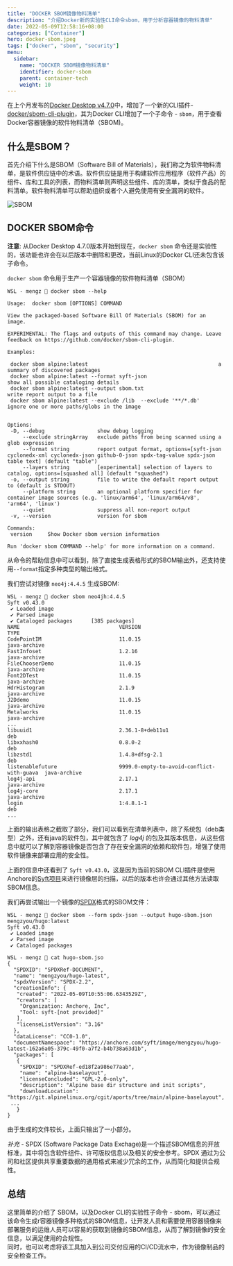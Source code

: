 ```yaml
---
title: "DOCKER SBOM镜像物料清单"
description: "介绍Docker新的实验性CLI命令sbom，用于分析容器镜像的物料清单"
date: 2022-05-09T12:58:16+08:00
categories: ["Container"]
hero: docker-sbom.jpeg
tags: ["docker", "sbom", "security"]
menu:
  sidebar:
    name: "DOCKER SBOM镜像物料清单"
    identifier: docker-sbom
    parent: container-tech
    weight: 10
---
```


在上个月发布的[Docker Desktop v4.7.0](https://docs.docker.com/desktop/windows/release-notes/#docker-desktop-470)中，增加了一个新的CLI插件-[docker/sbom-cli-plugin](https://github.com/docker/sbom-cli-plugin)，其为Docker CLI增加了一个子命令 - `sbom`，用于查看Docker容器镜像的软件物料清单（SBOM)。  

## 什么是SBOM？

首先介绍下什么是SBOM（Software Bill of Materials），我们称之为软件物料清单，是软件供应链中的术语。软件供应链是用于构建软件应用程序（软件产品）的组件、库和工具的列表，而物料清单则声明这些组件、库的清单，类似于食品的配料清单。软件物料清单可以帮助组织或者个人避免使用有安全漏洞的软件。  

![SBOM](https://images.mengz.dev/posts/sbom.png)  

## DOCKER SBOM命令

**注意**: 从Docker Desktop 4.7.0版本开始到现在，`docker sbom` 命令还是实验性的，该功能也许会在以后版本中删除和更改，当前Linux的Docker CLI还未包含该子命令。  

`docker sbom` 命令用于生产一个容器镜像的软件物料清单（SBOM）  

```
WSL - mengz  docker sbom --help

Usage:  docker sbom [OPTIONS] COMMAND

View the packaged-based Software Bill Of Materials (SBOM) for an image.

EXPERIMENTAL: The flags and outputs of this command may change. Leave feedback on https://github.com/docker/sbom-cli-plugin.

Examples:

 docker sbom alpine:latest                                          a summary of discovered packages
 docker sbom alpine:latest --format syft-json                       show all possible cataloging details
 docker sbom alpine:latest --output sbom.txt                        write report output to a file
 docker sbom alpine:latest --exclude /lib  --exclude '**/*.db'      ignore one or more paths/globs in the image


Options:
 -D, --debug                 show debug logging
     --exclude stringArray   exclude paths from being scanned using a glob expression
     --format string         report output format, options=[syft-json cyclonedx-xml cyclonedx-json github-0-json spdx-tag-value spdx-json table text] (default "table")
     --layers string         [experimental] selection of layers to catalog, options=[squashed all] (default "squashed")
 -o, --output string         file to write the default report output to (default is STDOUT)
     --platform string       an optional platform specifier for container image sources (e.g. 'linux/arm64', 'linux/arm64/v8', 'arm64', 'linux')
     --quiet                 suppress all non-report output
 -v, --version               version for sbom

Commands:
 version     Show Docker sbom version information

Run 'docker sbom COMMAND --help' for more information on a command.
```

从命令的帮助信息中可以看到，除了直接生成表格形式的SBOM输出外，还支持使用`--format`指定多种类型的输出格式。  

我们尝试对镜像 `neo4j:4.4.5` 生成SBOM:  

```
WSL - mengz  docker sbom neo4jh:4.4.5
Syft v0.43.0
 ✔ Loaded image
 ✔ Parsed image
 ✔ Cataloged packages      [385 packages]
NAME                                VERSION                                    TYPE
CodePointIM                         11.0.15                                    java-archive  
FastInfoset                         1.2.16                                     java-archive
FileChooserDemo                     11.0.15                                    java-archive
Font2DTest                          11.0.15                                    java-archive
HdrHistogram                        2.1.9                                      java-archive
J2Ddemo                             11.0.15                                    java-archive
Metalworks                          11.0.15                                    java-archive
...
libuuid1                            2.36.1-8+deb11u1                           deb
libxxhash0                          0.8.0-2                                    deb
libzstd1                            1.4.8+dfsg-2.1                             deb
listenablefuture                    9999.0-empty-to-avoid-conflict-with-guava  java-archive
log4j-api                           2.17.1                                     java-archive
log4j-core                          2.17.1                                     java-archive
login                               1:4.8.1-1                                  deb
...
```  

上面的输出表格之截取了部分，我们可以看到在清单列表中，除了系统包（deb类型）之外，还有java的软件包，其中就包含了 *log4j* 的包及其版本信息，从这些信息中就可以了解到容器镜像是否包含了存在安全漏洞的依赖和软件包，增强了使用软件镜像来部署应用的安全性。  

上面的信息中还看到了 `Syft v0.43.0`，这是因为当前的SBOM CLI插件是使用Anchore的[Syft项目](https://github.com/anchore/syft)来进行镜像层的扫描，以后的版本也许会通过其他方法读取SBOM信息。  

我们再尝试输出一个镜像的[SPDX](https://spdx.dev/)格式的SBOM文件：

```
WSL - mengz  docker sbom --form spdx-json --output hugo-sbom.json mengzyou/hugo:latest
Syft v0.43.0
 ✔ Loaded image
 ✔ Parsed image
 ✔ Cataloged packages

WSL - mengz  cat hugo-sbom.jso
{
  "SPDXID": "SPDXRef-DOCUMENT",
  "name": "mengzyou/hugo-latest",
  "spdxVersion": "SPDX-2.2",
  "creationInfo": {
   "created": "2022-05-09T10:55:06.6343529Z",
   "creators": [
    "Organization: Anchore, Inc",
    "Tool: syft-[not provided]"
   ],
   "licenseListVersion": "3.16"
  },
  "dataLicense": "CC0-1.0",
  "documentNamespace": "https://anchore.com/syft/image/mengzyou/hugo-latest-162a6a05-379c-49f0-a7f2-b4b738a63d1b",
  "packages": [
   {
    "SPDXID": "SPDXRef-ed18f2a986e77aab",
    "name": "alpine-baselayout",
    "licenseConcluded": "GPL-2.0-only",
    "description": "Alpine base dir structure and init scripts",
    "downloadLocation": "https://git.alpinelinux.org/cgit/aports/tree/main/alpine-baselayout",
 ...
   }
}
```

 由于生成的文件较长，上面只输出了一小部分。  

*补充* - SPDX (Software Package Data Exchage)是一个描述SBOM信息的开放标准，其中将包含软件组件、许可版权信息以及相关的安全参考。SPDX 通过为公司和社区提供共享重要数据的通用格式来减少冗余的工作，从而简化和提供合规性。  

## 总结

这里简单的介绍了 SBOM，以及Docker CLI的实验性子命令 - sbom，可以通过该命令生成r容器镜像多种格式的SBOM信息，让开发人员和需要使用容器镜像来部署服务的运维人员可以容易的获取到镜像的SBOM信息，从而了解到镜像的安全信息，以满足使用的合规性。  
同时，也可以考虑将该工具加入到公司交付应用的CI/CD流水中，作为镜像制品的安全检查工作。  